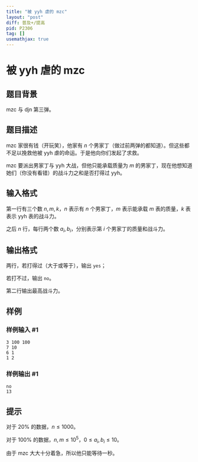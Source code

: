 ```yaml
---
title: "被 yyh 虐的 mzc"
layout: "post"
diff: 普及+/提高
pid: P2306
tag: []
usemathjax: true
---
```


# 被 yyh 虐的 mzc
## 题目背景

mzc 与 djn 第三弹。

## 题目描述

mzc 家很有钱（开玩笑），他家有 $n$ 个男家丁（做过前两弹的都知道）。但这些都不足以挽救他被 yyh 虐的命运。于是他向你们发起了求救。

mzc 要派出男家丁与 yyh 大战，但他只能承载质量为 $m$ 的男家丁，现在他想知道她们（你没有看错）的战斗力之和是否打得过 yyh。
## 输入格式

第一行有三个数 $n,m,k$，$n$ 表示有 $n$ 个男家丁，$m$ 表示能承载 $m$ 表的质量，$k$ 表表示 yyh 表的战斗力。

之后 $n$ 行，每行两个数 $a_i,b_i$，分别表示第 $i$ 个男家丁的质量和战斗力。
## 输出格式

两行，若打得过（大于或等于），输出 `yes`；

若打不过，输出 `no`。

第二行输出最高战斗力。
## 样例

### 样例输入 #1
```
3 100 100
7 10
6 1
1 2

```
### 样例输出 #1
```
no
13

```
## 提示

对于 $20\%$ 的数据，$n \le 1000$。

对于 $100\%$ 的数据，$n,m \le 10^5$，$0\le a_i,b_i \le 10$。

由于 mzc 大大十分着急，所以他只能等待一秒。
